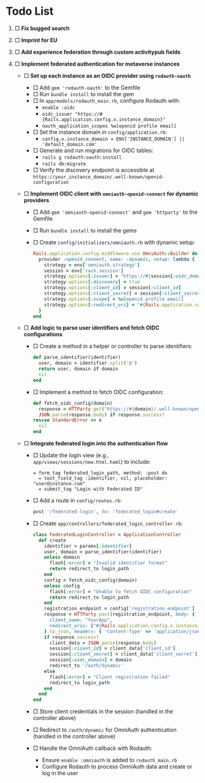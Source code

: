 # Todo List

1. □ **Fix bugged search**
2. □ **Imprint for EU**
5. □ **Add experience federation through custom activitypub fields**
6. □ **Implement federated authentication for metaverse instances**

    - □ **Set up each instance as an OIDC provider using `rodauth-oauth`**
        - □ Add `gem 'rodauth-oauth'` to the Gemfile
        - □ Run `bundle install` to install the gem
        - □ In `app/models/rodauth_main.rb`, configure Rodauth with:
            - `enable :oidc`
            - `oidc_issuer "https://#{Rails.application.config.x.instance_domain}"`
            - `oauth_application_scopes %w[openid profile email]`
        - □ Set the instance domain in `config/application.rb`:
            - `config.x.instance_domain = ENV['INSTANCE_DOMAIN'] || 'default_domain.com'`
        - □ Generate and run migrations for OIDC tables:
            - `rails g rodauth:oauth:install`
            - `rails db:migrate`
        - □ Verify the discovery endpoint is accessible at `https://your_instance_domain/.well-known/openid-configuration`
    - □ **Implement OIDC client with `omniauth-openid-connect` for dynamic providers**

        - □ Add `gem 'omniauth-openid-connect'` and `gem 'httparty'` to the Gemfile
        - □ Run `bundle install` to install the gems
        - □ Create `config/initializers/omniauth.rb` with dynamic setup:

            ```ruby
            Rails.application.config.middleware.use OmniAuth::Builder do
              provider :openid_connect, name: :dynamic, setup: lambda { |env|
                strategy = env['omniauth.strategy']
                session = env['rack.session']
                strategy.options[:issuer] = "https://#{session[:oidc_domain]}"
                strategy.options[:discovery] = true
                strategy.options[:client_id] = session[:client_id]
                strategy.options[:client_secret] = session[:client_secret]
                strategy.options[:scope] = %w[openid profile email]
                strategy.options[:redirect_uri] = "#{Rails.application.config.x.instance_domain}/auth/dynamic/callback"
              }
            end
            ```

    - □ **Add logic to parse user identifiers and fetch OIDC configurations**

        - □ Create a method in a helper or controller to parse identifiers:

            ```ruby
            def parse_identifier(identifier)
              user, domain = identifier.split('@')
              return user, domain if domain
              nil
            end
            ```

        - □ Implement a method to fetch OIDC configuration:

            ```ruby
            def fetch_oidc_config(domain)
              response = HTTParty.get("https://#{domain}/.well-known/openid-configuration")
              JSON.parse(response.body) if response.success?
            rescue StandardError => e
              nil
            end
            ```

    - □ **Integrate federated login into the authentication flow**

        - □ Update the login view (e.g., `app/views/sessions/new.html.haml`) to include:

            ```haml
            = form_tag federated_login_path, method: :post do
              = text_field_tag :identifier, nil, placeholder: "user@instance.com"
              = submit_tag "Login with Federated ID"
            ```

        - □ Add a route in `config/routes.rb`:

            ```ruby
            post '/federated-login', to: 'federated_login#create'
            ```

        - □ Create `app/controllers/federated_login_controller.rb`:

            ```ruby
            class FederatedLoginController < ApplicationController
              def create
                identifier = params[:identifier]
                user, domain = parse_identifier(identifier)
                unless domain
                  flash[:error] = "Invalid identifier format"
                  return redirect_to login_path
                end
                config = fetch_oidc_config(domain)
                unless config
                  flash[:error] = "Unable to fetch OIDC configuration"
                  return redirect_to login_path
                end
                registration_endpoint = config['registration_endpoint']
                response = HTTParty.post(registration_endpoint, body: {
                  client_name: "YourApp",
                  redirect_uris: ["#{Rails.application.config.x.instance_domain}/auth/dynamic/callback"]
                }.to_json, headers: { 'Content-Type' => 'application/json' })
                if response.success?
                  client_data = JSON.parse(response.body)
                  session[:client_id] = client_data['client_id']
                  session[:client_secret] = client_data['client_secret']
                  session[:oidc_domain] = domain
                  redirect_to '/auth/dynamic'
                else
                  flash[:error] = "Client registration failed"
                  redirect_to login_path
                end
              end
            end
            ```

        - □ Store client credentials in the session (handled in the controller above)
        - □ Redirect to `/auth/dynamic` for OmniAuth authentication (handled in the controller above)
        - □ Handle the OmniAuth callback with Rodauth:
            - Ensure `enable :omniauth` is added to `rodauth_main.rb`
            - Configure Rodauth to process OmniAuth data and create or log in the user

